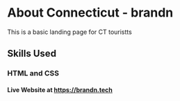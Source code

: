 # About Connecticut - brandn

This is a basic landing page for CT touristts


## Skills Used

### HTML and CSS

#### Live Website at https://brandn.tech
